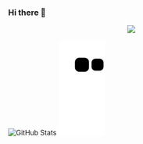 ### Hi there 👋

<!--
**kansuorhan/kansuorhan** is a ✨ _special_ ✨ repository because its `README.md` (this file) appears on your GitHub profile.

Here are some ideas to get you started:

- 🔭 I’m currently working on ...
- 🌱 I’m currently learning ...
- 👯 I’m looking to collaborate on ...
- 🤔 I’m looking for help with ...
- 💬 Ask me about ...
- 📫 How to reach me: ...
- 😄 Pronouns: ...
- ⚡ Fun fact: ...
-->

<p align="center">
      <img height="160em" img wide="80em" src="https://github-readme-stats-eight-theta.vercel.app/api/top-langs/?username=kansuorhan&layout=compact&langs_count=8&theme=swift"/>
</p>

![GitHub Stats](https://github-readme-stats.vercel.app/api?username=kansuorhan&theme=swift&show_icons=true)
![snake gif](https://github.com/kansuorhan/kansuorhan/blob/output/github-contribution-grid-snake.svg)
